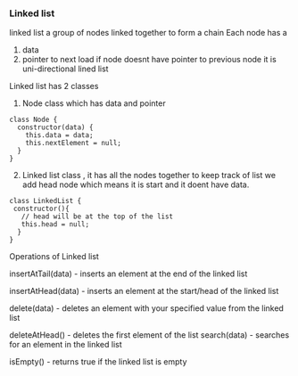 ### Linked list

linked list a group of nodes linked together to form a chain
Each node has a

1. data
2. pointer to next load
   if node doesnt have pointer to previous node it is
   uni-directional lined list

Linked list has 2 classes

1. Node class which has data and pointer

```
class Node {
  constructor(data) {
    this.data = data;
    this.nextElement = null;
  }
}
```

2. Linked list class , it has all the nodes together
   to keep track of list we add head node which means
   it is start and it doent have data.

```
class LinkedList {
 constructor(){
   // head will be at the top of the list
   this.head = null;
  }
}
```

Operations of Linked list

insertAtTail(data) - inserts an element at the end of the linked list

insertAtHead(data) - inserts an element at the start/head of the linked list

delete(data) - deletes an element with your specified value from the linked list

deleteAtHead() - deletes the first element of the list
search(data) - searches for an element in the linked list

isEmpty() - returns true if the linked list is empty
